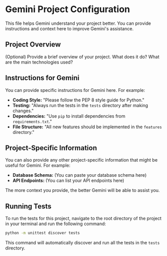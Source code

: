 # Gemini Project Configuration

This file helps Gemini understand your project better. You can provide instructions and context here to improve Gemini's assistance.

## Project Overview

(Optional) Provide a brief overview of your project. What does it do? What are the main technologies used?

## Instructions for Gemini

You can provide specific instructions for Gemini here. For example:

-   **Coding Style:** "Please follow the PEP 8 style guide for Python."
-   **Testing:** "Always run the tests in the `tests` directory after making changes."
-   **Dependencies:** "Use `pip` to install dependencies from `requirements.txt`."
-   **File Structure:** "All new features should be implemented in the `features` directory."

## Project-Specific Information

You can also provide any other project-specific information that might be useful for Gemini. For example:

-   **Database Schema:** (You can paste your database schema here)
-   **API Endpoints:** (You can list your API endpoints here)

The more context you provide, the better Gemini will be able to assist you.

## Running Tests

To run the tests for this project, navigate to the root directory of the project in your terminal and run the following command:

```bash
python -m unittest discover tests
```

This command will automatically discover and run all the tests in the `tests` directory.

